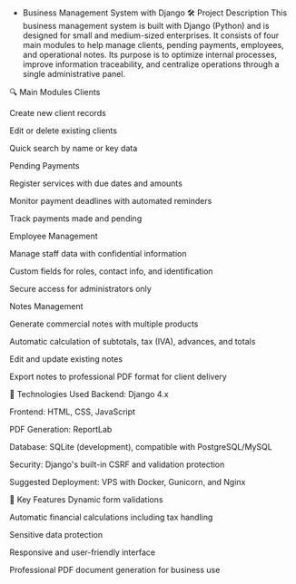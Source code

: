 - Business Management System with Django
🛠️ Project Description
This business management system is built with Django (Python) and is designed for small and medium-sized enterprises. It consists of four main modules to help manage clients, pending payments, employees, and operational notes. Its purpose is to optimize internal processes, improve information traceability, and centralize operations through a single administrative panel.

🔍 Main Modules
Clients

Create new client records

Edit or delete existing clients

Quick search by name or key data

Pending Payments

Register services with due dates and amounts

Monitor payment deadlines with automated reminders

Track payments made and pending

Employee Management

Manage staff data with confidential information

Custom fields for roles, contact info, and identification

Secure access for administrators only

Notes Management

Generate commercial notes with multiple products

Automatic calculation of subtotals, tax (IVA), advances, and totals

Edit and update existing notes

Export notes to professional PDF format for client delivery

💼 Technologies Used
Backend: Django 4.x

Frontend: HTML, CSS, JavaScript

PDF Generation: ReportLab

Database: SQLite (development), compatible with PostgreSQL/MySQL

Security: Django's built-in CSRF and validation protection

Suggested Deployment: VPS with Docker, Gunicorn, and Nginx

📸 Key Features
Dynamic form validations

Automatic financial calculations including tax handling

Sensitive data protection

Responsive and user-friendly interface

Professional PDF document generation for business use

